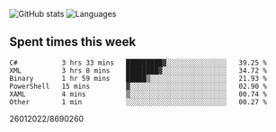 ![GitHub stats](https://github-readme-stats.vercel.app/api?username=emipa606&theme=github_dark&show_icons=true) 
![Languages](https://github-readme-stats.vercel.app/api/top-langs/?username=emipa606&theme=github_dark&layout=compact)

## Spent times this week
<!--START_SECTION:waka-->

```text
C#           3 hrs 33 mins   █████████▓░░░░░░░░░░░░░░░   39.25 %
XML          3 hrs 8 mins    ████████▓░░░░░░░░░░░░░░░░   34.72 %
Binary       1 hr 59 mins    █████▒░░░░░░░░░░░░░░░░░░░   21.93 %
PowerShell   15 mins         ▓░░░░░░░░░░░░░░░░░░░░░░░░   02.90 %
XAML         4 mins          ▒░░░░░░░░░░░░░░░░░░░░░░░░   00.74 %
Other        1 min           ░░░░░░░░░░░░░░░░░░░░░░░░░   00.27 %
```

<!--END_SECTION:waka-->


26012022/8690260
